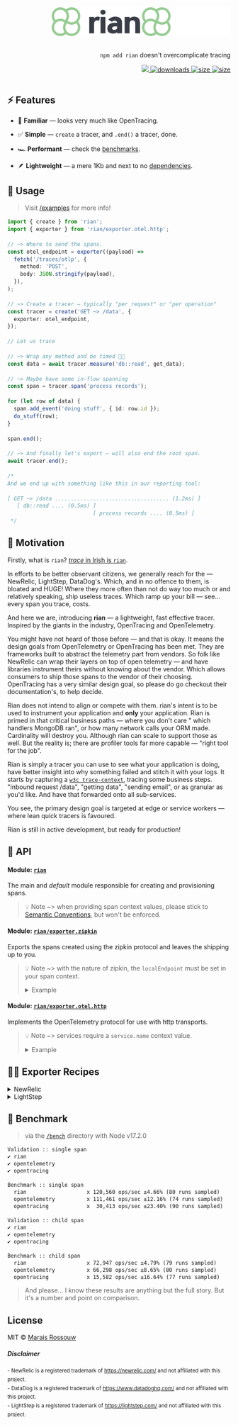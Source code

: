 <div align="right">
<img src="files/logo-light.svg#gh-light-mode-only" alt="rian light mode logo" width="200px">
<img src="files/logo-dark.svg#gh-dark-mode-only" alt="rian dark mode logo" width="200px">
<br />
<br />

<p><code>npm add rian</code> doesn't overcomplicate tracing</p>
<span>
<a href="https://github.com/maraisr/rian/actions/workflows/ci.yml">
	<img src="https://github.com/maraisr/rian/actions/workflows/ci.yml/badge.svg"/>
</a>
<a href="https://npm-stat.com/charts.html?package=rian">
	<img src="https://badgen.net/npm/dw/rian?labelColor=black&color=black&cache=600" alt="downloads"/>
</a>
<a href="https://packagephobia.com/result?p=rian">
	<img src="https://badgen.net/packagephobia/install/rian?labelColor=black&color=black" alt="size"/>
</a>
<a href="https://bundlephobia.com/result?p=rian">
	<img src="https://badgen.net/bundlephobia/minzip/rian?labelColor=black&color=black" alt="size"/>
</a>
</span>

<br />
<br />
</div>

## ⚡ Features

- 🤔 **Familiar** — looks very much like OpenTracing.

- ✅ **Simple** — `create` a tracer, and `.end()` a tracer, done.

- 🏎 **Performant** — check the [benchmarks](#-benchmark).

- 🪶 **Lightweight** — a mere 1Kb and next to no [dependencies](https://npm.anvaka.com/#/view/2d/rian/).

## 🚀 Usage

> Visit [/examples](/examples) for more info!

```ts
import { create } from 'rian';
import { exporter } from 'rian/exporter.otel.http';

// ~> Where to send the spans.
const otel_endpoint = exporter((payload) =>
  fetch('/traces/otlp', {
    method: 'POST',
    body: JSON.stringify(payload),
  }),
);

// ~> Create a tracer — typically "per request" or "per operation"
const tracer = create('GET ~> /data', {
  exporter: otel_endpoint,
});

// Let us trace

// ~> Wrap any method and be timed 🕺🏻
const data = await tracer.measure('db::read', get_data);

// ~> Maybe have some in-flow spanning
const span = tracer.span('process records');

for (let row of data) {
  span.add_event('doing stuff', { id: row.id });
  do_stuff(row);
}

span.end();

// ~> And finally let's export — will also end the root span.
await tracer.end();

/*
And we end up with something like this in our reporting tool:

[ GET ~> /data .................................... (1.2ms) ]
   [ db::read .... (0.5ms) ]
                           [ process records .... (0.5ms) ]
 */
```

## 🤔 Motivation

Firstly, what is `rian`?
[_trace_ in Irish is `rian`](https://translate.google.com/?sl=en&tl=ga&text=trace&op=translate&hl=en).

In efforts to be better observant citizens, we generally reach for the — NewRelic, LightStep, DataDog's. Which, and in
no offence to them, is bloated and HUGE! Where they more often than not do way too much or and relatively speaking, ship
useless traces. Which ramp up your bill — see... every span you trace, costs.

And here we are, introducing **rian** — a lightweight, fast effective tracer. Inspired by the giants in the industry,
OpenTracing and OpenTelemetry.

You might have not heard of those before — and that is okay. It means the design goals from OpenTelemetry or OpenTracing
has been met. They are frameworks built to abstract the telemetry part from vendors. So folk like NewRelic can wrap
their layers on top of open telemetry — and have libraries instrument theirs without knowing about the vendor. Which
allows consumers to ship those spans to the vendor of their choosing. OpenTracing has a very similar design goal, so
please do go checkout their documentation's, to help decide.

Rian does not intend to align or compete with them. rian's intent is to be used to instrument your application and
**only** your application. Rian is primed in that critical business paths — where you don't care " which handlers
MongoDB ran", or how many network calls your ORM made. Cardinality will destroy you. Although rian can scale to support
those as well. But the reality is; there are profiler tools far more capable — "right tool for the job".

Rian is simply a tracer you can use to see what your application is doing, have better insight into why something failed
and stitch it with your logs. It starts by capturing a [`w3c trace-context`](https://www.w3.org/TR/trace-context/),
tracing some business steps. "inbound request /data", "getting data", "sending email", or as granular as you'd like. And
have that forwarded onto all sub-services.

You see, the primary design goal is targeted at edge or service workers — where lean quick tracers is favoured.

Rian is still in active development, but ready for production!

## 🔎 API

#### Module: [`rian`](./packages/rian/src/index.ts)

The main and _default_ module responsible for creating and provisioning spans.

> 💡 Note ~> when providing span context values, please stick to
> [Semantic Conventions](https://github.com/opentracing/specification/blob/master/semantic_conventions.md), but won't be
> enforced.

#### Module: [`rian/exporter.zipkin`](./packages/rian/src/exporter.zipkin.ts)

Exports the spans created using the zipkin protocol and leaves the shipping up to you.

> 💡 Note ~> with the nature of zipkin, the `localEndpoint` must be set in your span context.
>
> <details><summary>Example</summary>
>
> ```ts
> const tracer = create('example', {
>   context: {
>     localEndpoint: {
>       serviceName: 'my-service', // 👈 important part
>     },
>   },
> });
> ```
>
> </details>

#### Module: [`rian/exporter.otel.http`](./packages/rian/src/exporter.otel.http.ts)

Implements the OpenTelemetry protocol for use with http transports.

> 💡 Note ~> services require a `service.name` context value.
>
> <details><summary>Example</summary>
>
> ```ts
> const tracer = create('example', {
>   context: {
>     'service.name': 'my-service', // 👈 important part
>   },
> });
> ```
>
> </details>

## 🧑‍🍳 Exporter Recipes

<details><summary>NewRelic</summary>

```ts
import { create } from 'rian';
import { exporter } from 'rian/exporter.zipkin';

const newrelic = exporter((payload) =>
  fetch('https://trace-api.newrelic.com/trace/v1', {
    method: 'POST',
    headers: {
      'api-key': '<your api key>',
      'content-type': 'application/json',
      'data-format': 'zipkin',
      'data-format-version': '2',
    },
    body: JSON.stringify(payload),
  }),
);

const tracer = create('example', {
  context: {
    localEndpoint: {
      serviceName: 'my-service', // 👈 important part
    },
  },
  exporter: lightstep,
});
```

[learn more](https://docs.newrelic.com/docs/distributed-tracing/trace-api/introduction-trace-api/)

</details>

<details><summary>LightStep</summary>

```ts
import { create } from 'rian';
import { exporter } from 'rian/exporter.otel.http';

const lightstep = exporter((payload) =>
  fetch('https://ingest.lightstep.com/traces/otlp/v0.6', {
    method: 'POST',
    headers: {
      'lightstep-access-token': '<your api key>',
      'content-type': 'application/json',
    },
    body: JSON.stringify(payload),
  }),
);

const tracer = create('example', {
  context: {
    'service.name': 'my-service', // 👈 important part
  },
  exporter: lightstep,
});
```

[learn more](https://opentelemetry.lightstep.com/tracing/)

</details>

## 💨 Benchmark

> via the [`/bench`](/bench) directory with Node v17.2.0

```
Validation :: single span
✔ rian
✔ opentelemetry
✔ opentracing

Benchmark :: single span
  rian                   x 120,560 ops/sec ±4.66% (80 runs sampled)
  opentelemetry          x 111,461 ops/sec ±12.16% (74 runs sampled)
  opentracing            x  30,413 ops/sec ±23.40% (90 runs sampled)

Validation :: child span
✔ rian
✔ opentelemetry
✔ opentracing

Benchmark :: child span
  rian                   x 72,947 ops/sec ±4.79% (79 runs sampled)
  opentelemetry          x 66,298 ops/sec ±8.65% (80 runs sampled)
  opentracing            x 15,582 ops/sec ±16.64% (77 runs sampled)
```

> And please... I know these results are anything but the full story. But it's a number and point on comparison.

## License

MIT © [Marais Rossouw](https://marais.io)

##### Disclaimer

<sup>- NewRelic is a registered trademark of https://newrelic.com/ and not affiliated with this project.</sup> <br />
<sup>- DataDog is a registered trademark of https://www.datadoghq.com/ and not affiliated with this project.</sup>
<br /> <sup>- LightStep is a registered trademark of https://lightstep.com/ and not affiliated with this project.</sup>

